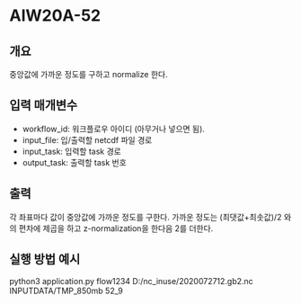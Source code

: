 # AIW20A-52
## 개요
중앙값에 가까운 정도를 구하고 normalize 한다.
## 입력 매개변수
- workflow_id: 워크플로우 아이디 (아무거나 넣으면 됨).
- input_file: 입/출력할 netcdf 파일 경로
- input_task: 입력할 task 경로
- output_task: 출력할 task 번호

## 출력
각 좌표마다 값이 중앙값에 가까운 정도를 구한다. 가까운 정도는 
(최댓값+최솟값)/2 와의 편차에 제곱을 하고 z-normalization을 한다음 2를 더한다.


## 실행 방법 예시
python3 application.py flow1234 D:/nc_inuse/2020072712.gb2.nc INPUTDATA/TMP_850mb 52_9
